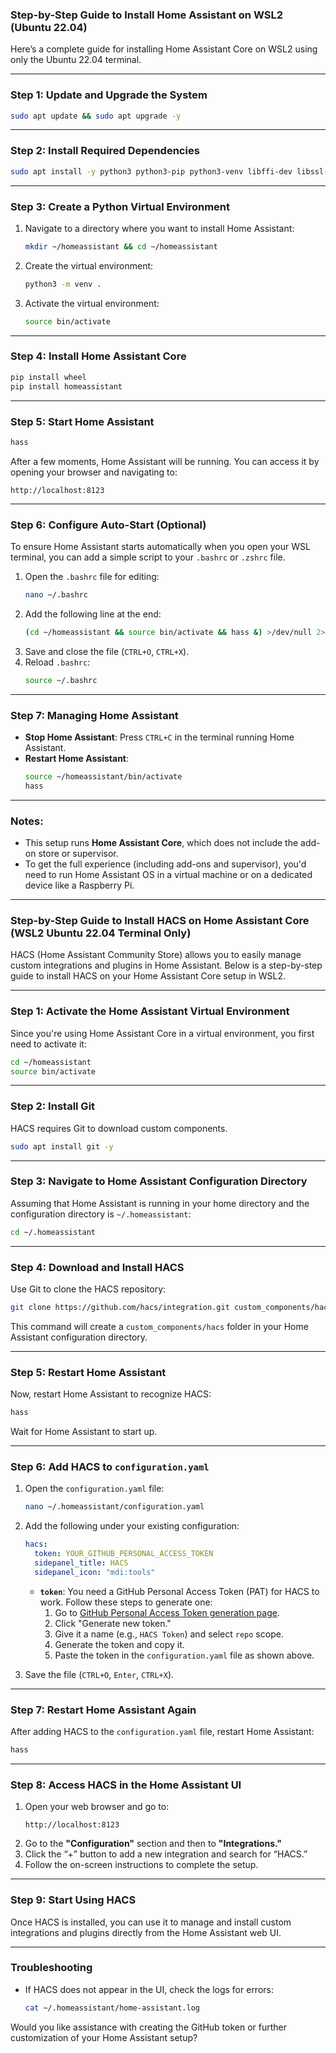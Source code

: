 

### Step-by-Step Guide to Install Home Assistant on WSL2 (Ubuntu 22.04)

Here’s a complete guide for installing Home Assistant Core on WSL2 using only the Ubuntu 22.04 terminal.

---

### Step 1: Update and Upgrade the System
```bash
sudo apt update && sudo apt upgrade -y
```

---

### Step 2: Install Required Dependencies
```bash
sudo apt install -y python3 python3-pip python3-venv libffi-dev libssl-dev zlib1g-dev autoconf build-essential
```

---

### Step 3: Create a Python Virtual Environment
1. Navigate to a directory where you want to install Home Assistant:
   ```bash
   mkdir ~/homeassistant && cd ~/homeassistant
   ```
2. Create the virtual environment:
   ```bash
   python3 -m venv .
   ```
3. Activate the virtual environment:
   ```bash
   source bin/activate
   ```

---

### Step 4: Install Home Assistant Core
```bash
pip install wheel
pip install homeassistant
```

---

### Step 5: Start Home Assistant
```bash
hass
```

After a few moments, Home Assistant will be running. You can access it by opening your browser and navigating to:
```
http://localhost:8123
```

---

### Step 6: Configure Auto-Start (Optional)
To ensure Home Assistant starts automatically when you open your WSL terminal, you can add a simple script to your `.bashrc` or `.zshrc` file.

1. Open the `.bashrc` file for editing:
   ```bash
   nano ~/.bashrc
   ```
2. Add the following line at the end:
   ```bash
   (cd ~/homeassistant && source bin/activate && hass &) >/dev/null 2>&1
   ```
3. Save and close the file (`CTRL+O`, `CTRL+X`).
4. Reload `.bashrc`:
   ```bash
   source ~/.bashrc
   ```

---

### Step 7: Managing Home Assistant
- **Stop Home Assistant**: Press `CTRL+C` in the terminal running Home Assistant.
- **Restart Home Assistant**:
  ```bash
  source ~/homeassistant/bin/activate
  hass
  ```

---

### Notes:
- This setup runs **Home Assistant Core**, which does not include the add-on store or supervisor.
- To get the full experience (including add-ons and supervisor), you'd need to run Home Assistant OS in a virtual machine or on a dedicated device like a Raspberry Pi.

---

### Step-by-Step Guide to Install HACS on Home Assistant Core (WSL2 Ubuntu 22.04 Terminal Only)

HACS (Home Assistant Community Store) allows you to easily manage custom integrations and plugins in Home Assistant. Below is a step-by-step guide to install HACS on your Home Assistant Core setup in WSL2.

---

### **Step 1: Activate the Home Assistant Virtual Environment**

Since you're using Home Assistant Core in a virtual environment, you first need to activate it:

```bash
cd ~/homeassistant
source bin/activate
```

---

### **Step 2: Install Git**

HACS requires Git to download custom components.

```bash
sudo apt install git -y
```

---

### **Step 3: Navigate to Home Assistant Configuration Directory**

Assuming that Home Assistant is running in your home directory and the configuration directory is `~/.homeassistant`:

```bash
cd ~/.homeassistant
```

---

### **Step 4: Download and Install HACS**

Use Git to clone the HACS repository:

```bash
git clone https://github.com/hacs/integration.git custom_components/hacs
```

This command will create a `custom_components/hacs` folder in your Home Assistant configuration directory.

---

### **Step 5: Restart Home Assistant**

Now, restart Home Assistant to recognize HACS:

```bash
hass
```

Wait for Home Assistant to start up.

---

### **Step 6: Add HACS to `configuration.yaml`**

1. Open the `configuration.yaml` file:
   ```bash
   nano ~/.homeassistant/configuration.yaml
   ```
2. Add the following under your existing configuration:
   ```yaml
   hacs:
     token: YOUR_GITHUB_PERSONAL_ACCESS_TOKEN
     sidepanel_title: HACS
     sidepanel_icon: "mdi:tools"
   ```

   - **`token`**: You need a GitHub Personal Access Token (PAT) for HACS to work. Follow these steps to generate one:
     1. Go to [GitHub Personal Access Token generation page](https://github.com/settings/tokens).
     2. Click "Generate new token."
     3. Give it a name (e.g., `HACS Token`) and select `repo` scope.
     4. Generate the token and copy it.
     5. Paste the token in the `configuration.yaml` file as shown above.

3. Save the file (`CTRL+O`, `Enter`, `CTRL+X`).

---

### **Step 7: Restart Home Assistant Again**

After adding HACS to the `configuration.yaml` file, restart Home Assistant:

```bash
hass
```

---

### **Step 8: Access HACS in the Home Assistant UI**

1. Open your web browser and go to:
   ```
   http://localhost:8123
   ```
2. Go to the **"Configuration"** section and then to **"Integrations."**
3. Click the “+” button to add a new integration and search for “HACS.”
4. Follow the on-screen instructions to complete the setup.

---

### **Step 9: Start Using HACS**

Once HACS is installed, you can use it to manage and install custom integrations and plugins directly from the Home Assistant web UI.

---

### **Troubleshooting**

- If HACS does not appear in the UI, check the logs for errors:
  ```bash
  cat ~/.homeassistant/home-assistant.log
  ```

Would you like assistance with creating the GitHub token or further customization of your Home Assistant setup?